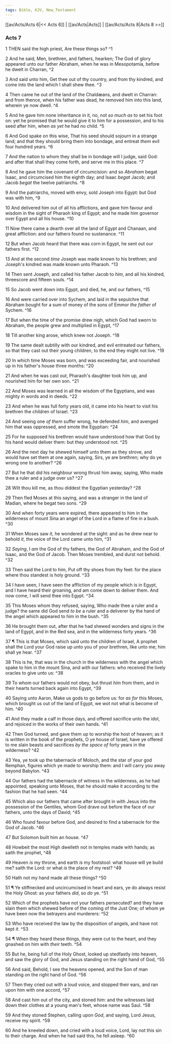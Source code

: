 ```yaml
---
tags: Bible, KJV, New_Testament
---
```


[[av/Acts/Acts 6|<< Acts 6]] | [[av/Acts|Acts]] | [[av/Acts/Acts 8|Acts 8 >>]]

### Acts 7

1 THEN said the high priest, Are these things so? ^1

2 And he said, Men, brethren, and fathers, hearken; The God of glory appeared unto our father Abraham, when he was in Mesopotamia, before he dwelt in Charran, ^2

3 And said unto him, Get thee out of thy country, and from thy kindred, and come into the land which I shall shew thee. ^3

4 Then came he out of the land of the Chaldæans, and dwelt in Charran: and from thence, when his father was dead, he removed him into this land, wherein ye now dwell. ^4

5 And he gave him none inheritance in it, no, not _so_ _much_ _as_ to set his foot on: yet he promised that he would give it to him for a possession, and to his seed after him, when _as_ _yet_ he had no child. ^5

6 And God spake on this wise, That his seed should sojourn in a strange land; and that they should bring them into bondage, and entreat _them_ evil four hundred years. ^6

7 And the nation to whom they shall be in bondage will I judge, said God: and after that shall they come forth, and serve me in this place. ^7

8 And he gave him the covenant of circumcision: and so _Abraham_ begat Isaac, and circumcised him the eighth day; and Isaac _begat_ Jacob; and Jacob _begat_ the twelve patriarchs. ^8

9 And the patriarchs, moved with envy, sold Joseph into Egypt: but God was with him, ^9

10 And delivered him out of all his afflictions, and gave him favour and wisdom in the sight of Pharaoh king of Egypt; and he made him governor over Egypt and all his house. ^10

11 Now there came a dearth over all the land of Egypt and Chanaan, and great affliction: and our fathers found no sustenance. ^11

12 But when Jacob heard that there was corn in Egypt, he sent out our fathers first. ^12

13 And at the second _time_ Joseph was made known to his brethren; and Joseph's kindred was made known unto Pharaoh. ^13

14 Then sent Joseph, and called his father Jacob to _him_, and all his kindred, threescore and fifteen souls. ^14

15 So Jacob went down into Egypt, and died, he, and our fathers, ^15

16 And were carried over into Sychem, and laid in the sepulchre that Abraham bought for a sum of money of the sons of Emmor _the_ _father_ of Sychem. ^16

17 But when the time of the promise drew nigh, which God had sworn to Abraham, the people grew and multiplied in Egypt, ^17

18 Till another king arose, which knew not Joseph. ^18

19 The same dealt subtilly with our kindred, and evil entreated our fathers, so that they cast out their young children, to the end they might not live. ^19

20 In which time Moses was born, and was exceeding fair, and nourished up in his father's house three months: ^20

21 And when he was cast out, Pharaoh's daughter took him up, and nourished him for her own son. ^21

22 And Moses was learned in all the wisdom of the Egyptians, and was mighty in words and in deeds. ^22

23 And when he was full forty years old, it came into his heart to visit his brethren the children of Israel. ^23

24 And seeing one _of_ _them_ suffer wrong, he defended _him_, and avenged him that was oppressed, and smote the Egyptian: ^24

25 For he supposed his brethren would have understood how that God by his hand would deliver them: but they understood not. ^25

26 And the next day he shewed himself unto them as they strove, and would have set them at one again, saying, Sirs, ye are brethren; why do ye wrong one to another? ^26

27 But he that did his neighbour wrong thrust him away, saying, Who made thee a ruler and a judge over us? ^27

28 Wilt thou kill me, as thou diddest the Egyptian yesterday? ^28

29 Then fled Moses at this saying, and was a stranger in the land of Madian, where he begat two sons. ^29

30 And when forty years were expired, there appeared to him in the wilderness of mount Sina an angel of the Lord in a flame of fire in a bush. ^30

31 When Moses saw _it_, he wondered at the sight: and as he drew near to behold _it_, the voice of the Lord came unto him, ^31

32 _Saying_, I _am_ the God of thy fathers, the God of Abraham, and the God of Isaac, and the God of Jacob. Then Moses trembled, and durst not behold. ^32

33 Then said the Lord to him, Put off thy shoes from thy feet: for the place where thou standest is holy ground. ^33

34 I have seen, I have seen the affliction of my people which is in Egypt, and I have heard their groaning, and am come down to deliver them. And now come, I will send thee into Egypt. ^34

35 This Moses whom they refused, saying, Who made thee a ruler and a judge? the same did God send _to_ _be_ a ruler and a deliverer by the hand of the angel which appeared to him in the bush. ^35

36 He brought them out, after that he had shewed wonders and signs in the land of Egypt, and in the Red sea, and in the wilderness forty years. ^36

37 ¶ This is that Moses, which said unto the children of Israel, A prophet shall the Lord your God raise up unto you of your brethren, like unto me; him shall ye hear. ^37

38 This is he, that was in the church in the wilderness with the angel which spake to him in the mount Sina, and _with_ our fathers: who received the lively oracles to give unto us: ^38

39 To whom our fathers would not obey, but thrust _him_ from them, and in their hearts turned back again into Egypt, ^39

40 Saying unto Aaron, Make us gods to go before us: for _as_ _for_ this Moses, which brought us out of the land of Egypt, we wot not what is become of him. ^40

41 And they made a calf in those days, and offered sacrifice unto the idol, and rejoiced in the works of their own hands. ^41

42 Then God turned, and gave them up to worship the host of heaven; as it is written in the book of the prophets, O ye house of Israel, have ye offered to me slain beasts and sacrifices _by_ _the_ _space_ _of_ forty years in the wilderness? ^42

43 Yea, ye took up the tabernacle of Moloch, and the star of your god Remphan, figures which ye made to worship them: and I will carry you away beyond Babylon. ^43

44 Our fathers had the tabernacle of witness in the wilderness, as he had appointed, speaking unto Moses, that he should make it according to the fashion that he had seen. ^44

45 Which also our fathers that came after brought in with Jesus into the possession of the Gentiles, whom God drave out before the face of our fathers, unto the days of David; ^45

46 Who found favour before God, and desired to find a tabernacle for the God of Jacob. ^46

47 But Solomon built him an house. ^47

48 Howbeit the most High dwelleth not in temples made with hands; as saith the prophet, ^48

49 Heaven _is_ my throne, and earth _is_ my footstool: what house will ye build me? saith the Lord: or what _is_ the place of my rest? ^49

50 Hath not my hand made all these things? ^50

51 ¶ Ye stiffnecked and uncircumcised in heart and ears, ye do always resist the Holy Ghost: as your fathers _did_, so _do_ ye. ^51

52 Which of the prophets have not your fathers persecuted? and they have slain them which shewed before of the coming of the Just One; of whom ye have been now the betrayers and murderers: ^52

53 Who have received the law by the disposition of angels, and have not kept _it_. ^53

54 ¶ When they heard these things, they were cut to the heart, and they gnashed on him with _their_ teeth. ^54

55 But he, being full of the Holy Ghost, looked up stedfastly into heaven, and saw the glory of God, and Jesus standing on the right hand of God, ^55

56 And said, Behold, I see the heavens opened, and the Son of man standing on the right hand of God. ^56

57 Then they cried out with a loud voice, and stopped their ears, and ran upon him with one accord, ^57

58 And cast _him_ out of the city, and stoned _him:_ and the witnesses laid down their clothes at a young man's feet, whose name was Saul. ^58

59 And they stoned Stephen, calling upon _God_, and saying, Lord Jesus, receive my spirit. ^59

60 And he kneeled down, and cried with a loud voice, Lord, lay not this sin to their charge. And when he had said this, he fell asleep. ^60
